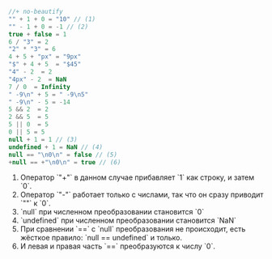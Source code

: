 

```js
//+ no-beautify
"" + 1 + 0 = "10" // (1)
"" - 1 + 0 = -1 // (2)
true + false = 1
6 / "3" = 2 
"2" * "3" = 6
4 + 5 + "px" = "9px"
"$" + 4 + 5  = "$45"
"4" - 2  = 2 
"4px" - 2  = NaN
7 / 0  = Infinity 
" -9\n" + 5 = " -9\n5"
" -9\n" - 5 = -14
5 && 2  = 2
2 && 5  = 5
5 || 0  = 5
0 || 5 = 5
null + 1 = 1 // (3)
undefined + 1 = NaN // (4)
null == "\n0\n" = false // (5)
+null == +"\n0\n" = true // (6)
```

<ol>
<li>Оператор `"+"` в данном случае прибавляет `1` как строку, и затем `0`.</li>
<li>Оператор `"-"` работает только с числами, так что он сразу приводит `""` к `0`.</li>
<li>`null` при численном преобразовании становится `0`</li>
<li>`undefined` при численном преобразовании становится `NaN`</li>
<li>При сравнении `==` с `null` преобразования не происходит, есть жёсткое правило: `null == undefined` и только.</li>
<li>И левая и правая часть `==` преобразуются к числу `0`.</li>
</ol>